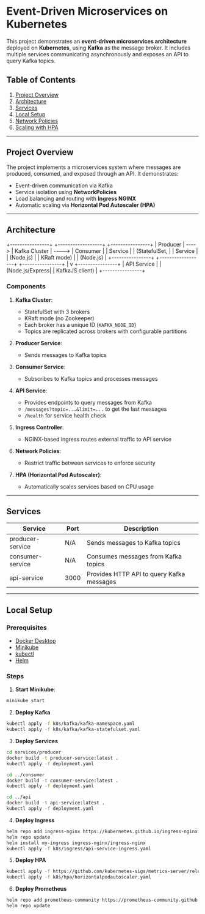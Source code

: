 # Event-Driven Microservices on Kubernetes

This project demonstrates an **event-driven microservices architecture** deployed on **Kubernetes**, using **Kafka** as the message broker. It includes multiple services communicating asynchronously and exposes an API to query Kafka topics.

## Table of Contents

1. [Project Overview](#project-overview)  
2. [Architecture](#architecture)  
3. [Services](#services)  
4. [Local Setup](#local-setup)  
5. [Network Policies](#network-policies)  
6. [Scaling with HPA](#scaling-with-hpa)  

---

## Project Overview

The project implements a microservices system where messages are produced, consumed, and exposed through an API. It demonstrates:

- Event-driven communication via Kafka  
- Service isolation using **NetworkPolicies**  
- Load balancing and routing with **Ingress NGINX**  
- Automatic scaling via **Horizontal Pod Autoscaler (HPA)**  

---

## Architecture

+----------------+ +------------------+ +----------------+
| Producer | ----> | Kafka Cluster | ----> | Consumer |
| Service | | (StatefulSet, | | Service |
| (Node.js) | | KRaft mode) | | (Node.js) |
+----------------+ +------------------+ +----------------+
|
v
+----------------+
| API Service |
| (Node.js/Express|
| KafkaJS client) |
+----------------+


### Components

1. **Kafka Cluster**:  
   - StatefulSet with 3 brokers  
   - KRaft mode (no Zookeeper)  
   - Each broker has a unique ID (`KAFKA_NODE_ID`)  
   - Topics are replicated across brokers with configurable partitions  

2. **Producer Service**:  
   - Sends messages to Kafka topics  

3. **Consumer Service**:  
   - Subscribes to Kafka topics and processes messages  

4. **API Service**:  
   - Provides endpoints to query messages from Kafka  
   - `/messages?topic=...&limit=...` to get the last messages  
   - `/health` for service health check  

5. **Ingress Controller**:  
   - NGINX-based ingress routes external traffic to API service  

6. **Network Policies**:  
   - Restrict traffic between services to enforce security  

7. **HPA (Horizontal Pod Autoscaler)**:  
   - Automatically scales services based on CPU usage  

---

## Services

| Service         | Port | Description                               |
|-----------------|------|-------------------------------------------|
| producer-service | N/A  | Sends messages to Kafka topics             |
| consumer-service | N/A  | Consumes messages from Kafka topics       |
| api-service      | 3000 | Provides HTTP API to query Kafka messages |

---

## Local Setup

### Prerequisites

- [Docker Desktop](https://www.docker.com/products/docker-desktop)  
- [Minikube](https://minikube.sigs.k8s.io/docs/)  
- [kubectl](https://kubernetes.io/docs/tasks/tools/)  
- [Helm](https://helm.sh/docs/intro/install/)  

### Steps

1. **Start Minikube**:

```bash
minikube start
```

2. **Deploy Kafka**

```bash
kubectl apply -f k8s/kafka/kafka-namespace.yaml
kubectl apply -f k8s/kafka/kafka-statefulset.yaml
```

3. **Deploy Services**
 
```bash
cd services/producer
docker build -t producer-service:latest .
kubectl apply -f deployment.yaml

cd ../consumer
docker build -t consumer-service:latest .
kubectl apply -f deployment.yaml

cd ../api
docker build -t api-service:latest .
kubectl apply -f deployment.yaml
```

4. **Deploy Ingress**
   
```bash
helm repo add ingress-nginx https://kubernetes.github.io/ingress-nginx
helm repo update
helm install my-ingress ingress-nginx/ingress-nginx
kubectl apply -f k8s/ingress/api-service-ingress.yaml
```

5. **Deploy HPA**

```bash
kubectl apply -f https://github.com/kubernetes-sigs/metrics-server/releases/latest/download/components.yaml
kubectl apply -f k8s/hpa/horizontalpodautoscaler.yaml
```

6. **Deploy Prometheus**

```bash
helm repo add prometheus-community https://prometheus-community.github.io/helm-charts
helm repo update
```